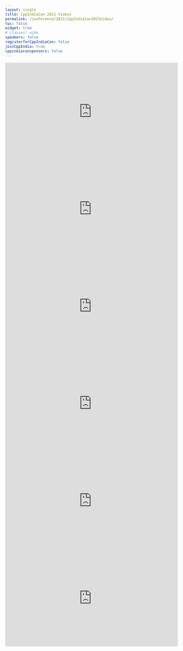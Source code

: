 ```yaml
---
layout: single
title: CppIndiaCon 2021 Videos
permalink: /conference/2021/CppIndiaCon2021Video/
toc: false
widget: true
# classes: wide
speakers: false
registerforCppIndiaCon: false
joinCppIndia: true
cppindiaconsponsors: false
---
```


<iframe width="560" height="315" src="https://www.youtube.com/embed/FlJh5KvatSA" title="YouTube video player" frameborder="0" allow="accelerometer; autoplay; clipboard-write; encrypted-media; gyroscope; picture-in-picture" allowfullscreen></iframe>
<br>
<iframe width="560" height="315" src="https://www.youtube.com/embed/0RfDhejjXKk" title="YouTube video player" frameborder="0" allow="accelerometer; autoplay; clipboard-write; encrypted-media; gyroscope; picture-in-picture" allowfullscreen></iframe>
<br>
<iframe width="560" height="315" src="https://www.youtube.com/embed/WF9ZmDcjAmU" title="YouTube video player" frameborder="0" allow="accelerometer; autoplay; clipboard-write; encrypted-media; gyroscope; picture-in-picture" allowfullscreen></iframe>
<br>
<iframe width="560" height="315" src="https://www.youtube.com/embed/r3V8k58mE6w" title="YouTube video player" frameborder="0" allow="accelerometer; autoplay; clipboard-write; encrypted-media; gyroscope; picture-in-picture" allowfullscreen></iframe>
<br>
<iframe width="560" height="315" src="https://www.youtube.com/embed/_eoZ4OfHypU" title="YouTube video player" frameborder="0" allow="accelerometer; autoplay; clipboard-write; encrypted-media; gyroscope; picture-in-picture" allowfullscreen></iframe>
<br>
<iframe width="560" height="315" src="https://www.youtube.com/embed/vi6YuItuKeQ" title="YouTube video player" frameborder="0" allow="accelerometer; autoplay; clipboard-write; encrypted-media; gyroscope; picture-in-picture" allowfullscreen></iframe>
<!-- <iframe src="https://www.youtube.com/embed/LsNRdkTZWG4" frameborder="0" allowfullscreen></iframe> -->

<!-- <style>.embed-container { position: relative; padding-bottom: 56.25%; height: 0; overflow: hidden; max-width: 50%; } .embed-container iframe, .embed-container object, .embed-container embed { position: absolute; top: 0; left: 0; width: 75%; height: 50%; }</style><div class='embed-container'><iframe src='https://www.youtube.com/embed/LsNRdkTZWG4' frameborder='0' allowfullscreen></iframe></div> -->

<pre>
















</pre>